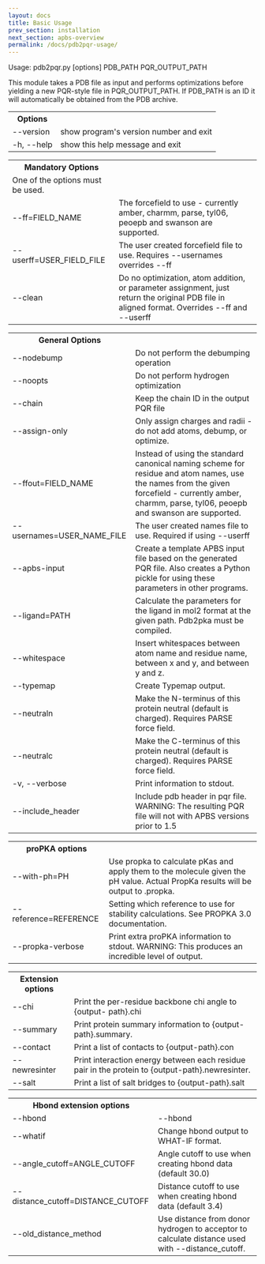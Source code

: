 ```yaml
---
layout: docs
title: Basic Usage
prev_section: installation
next_section: apbs-overview
permalink: /docs/pdb2pqr-usage/
---
```


Usage: pdb2pqr.py [options] PDB_PATH PQR_OUTPUT_PATH

This module takes a PDB file as input and performs optimizations before
yielding a new PQR-style file in PQR_OUTPUT_PATH. If PDB_PATH is an ID it will
automatically be obtained from the PDB archive.

<table><th>Options</th>
	<tr><td>--version</td><td>           show program's version number and exit</td></tr>
	<tr><td>-h, --help</td><td>         show this help message and exit</td></tr></table>
	<table>
		<th>Mandatory Options</th>
		<tr><td>One of the options must be used.</td></tr>
		<tr><td>--ff=FIELD_NAME</td><td> The forcefield to use - currently amber, charmm,
			parse, tyl06, peoepb and swanson are supported.</td></tr>
			<tr><td>    --userff=USER_FIELD_FILE</td><td>The user created forcefield file to use. Requires
				--usernames overrides --ff</td></tr>
				<tr><td>    --clean   </td><td>Do no optimization, atom addition, or parameter
					assignment, just return the original PDB file in
					aligned format. Overrides --ff and --userff</td></tr></table>

<table>
<th>General Options</th>
<tr><td>--nodebump</td><td>Do not perform the debumping operation</td></tr>
<tr><td>--noopts</td><td>Do not perform hydrogen optimization</td></tr>
<tr><td>--chain</td><td>Keep the chain ID in the output PQR file</td></tr>
<tr><td>--assign-only </td><td>Only assign charges and radii - do not add atoms,
debump, or optimize.</td></tr>
<tr><td>--ffout=FIELD_NAME</td><td>Instead of using the standard canonical naming scheme
for residue and atom names, use the names from the
given forcefield - currently amber, charmm, parse,
tyl06, peoepb and swanson are supported.</td></tr>
<tr><td>--usernames=USER_NAME_FILE</td><td>The user created names file to use. Required if using
--userff</td></tr>
<tr><td>--apbs-input</td><td>Create a template APBS input file based on the
generated PQR file.  Also creates a Python pickle for
using these parameters in other programs.</td></tr>
<tr><td>--ligand=PATH </td><td>Calculate the parameters for the ligand in mol2 format
at the given path. Pdb2pka must be compiled.</td></tr>
<tr><td>--whitespace</td><td>Insert whitespaces between atom name and residue name,
between x and y, and between y and z.</td></tr>
<tr><td>--typemap</td><td>Create Typemap output.</td></tr>
<tr><td>--neutraln</td><td>Make the N-terminus of this protein neutral (default
is charged). Requires PARSE force field.</td></tr>
<tr><td>--neutralc</td><td>Make the C-terminus of this protein neutral (default
is charged). Requires PARSE force field.</td></tr>
<tr><td>-v, --verbose</td><td>Print information to stdout.</td></tr>
<tr><td>--include_header</td><td>Include pdb header in pqr file. WARNING: The resulting
	PQR file will not with APBS versions prior to 1.5</td></tr>
</table>

<table>
<th>proPKA options</th>
<tr><td>--with-ph=PH</td><td>Use propka to calculate pKas and apply them to the
molecule given the pH value. Actual PropKa results
will be output to <output-path>.propka.</td></tr>
<tr><td>--reference=REFERENCE</td><td>Setting which reference to use for stability
calculations. See PROPKA 3.0 documentation.</td></tr>
<tr><td>--propka-verbose</td><td>Print extra proPKA information to stdout. WARNING:
This produces an incredible level of output.</td></tr>
</table>
<table>
<th>Extension options</th>
<tr><td>--chi</td><td>Print the per-residue backbone chi angle to {output-
path}.chi</td></tr>
<tr><td>--summary</td><td>Print protein summary information to {output-
path}.summary.</td>
</tr>
<tr><td>--contact</td><td>Print a list of contacts to {output-path}.con</td></tr>
<tr><td>--newresinter</td><td>Print interaction energy between each residue pair in
the protein to {output-path}.newresinter.</td></tr>
<tr><td>--salt</td><td>Print a list of salt bridges to {output-path}.salt</td></tr></table>
<table><th>Hbond extension options</th>
<tr><td>--hbond</td><td>--hbond</td></tr>
<tr><td>--whatif</td><td>Change hbond output to WHAT-IF format.</td></tr>
<tr><td>--angle_cutoff=ANGLE_CUTOFF</td><td>Angle cutoff to use when creating hbond data (default 30.0)</td>
</tr>
<tr><td>--distance_cutoff=DISTANCE_CUTOFF</td><td>Distance cutoff to use when creating hbond data (default 3.4)</td></tr>
<tr><td>--old_distance_method</td><td>Use distance from donor hydrogen to acceptor to
calculate distance used with --distance_cutoff.</td></tr>
</table>

